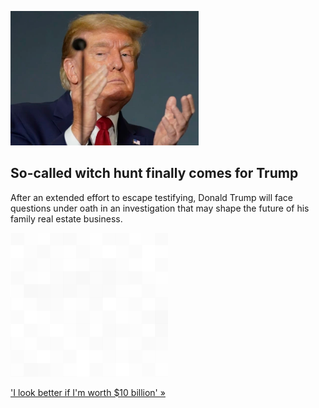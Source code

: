 
![So-called witch hunt finally comes for Trump](./20220802235903.png)
## So-called witch hunt finally comes for Trump

After an extended effort to escape testifying, Donald Trump will face questions under oath in an investigation that may shape the future of his family real estate business.

![pic](../square_bg.png)

['I look better if I'm worth $10 billion' »](https://www.yahoo.com/news/trump-faces-questions-net-worth-182333848.html)
